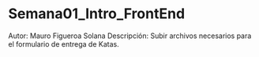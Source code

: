 # Semana01_Intro_FrontEnd
Autor: Mauro Figueroa Solana
Descripción: Subir archivos necesarios para el formulario de entrega de Katas.
